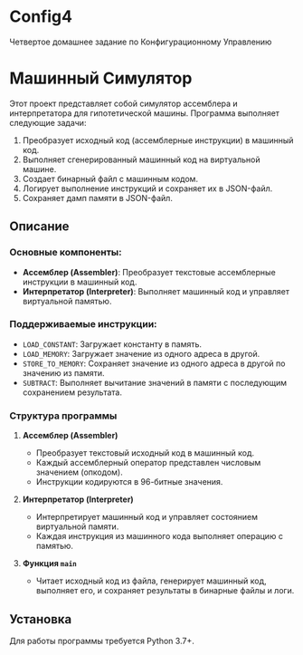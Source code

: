 # Config4
Четвертое домашнее задание по Конфигурационному Управлению
# Машинный Симулятор

Этот проект представляет собой симулятор ассемблера и интерпретатора для гипотетической машины. Программа выполняет следующие задачи:

1. Преобразует исходный код (ассемблерные инструкции) в машинный код.
2. Выполняет сгенерированный машинный код на виртуальной машине.
3. Создает бинарный файл с машинным кодом.
4. Логирует выполнение инструкций и сохраняет их в JSON-файл.
5. Сохраняет дамп памяти в JSON-файл.

## Описание

### Основные компоненты:

- **Ассемблер (Assembler)**: Преобразует текстовые ассемблерные инструкции в машинный код.
- **Интерпретатор (Interpreter)**: Выполняет машинный код и управляет виртуальной памятью.

### Поддерживаемые инструкции:

- `LOAD_CONSTANT`: Загружает константу в память.
- `LOAD_MEMORY`: Загружает значение из одного адреса в другой.
- `STORE_TO_MEMORY`: Сохраняет значение из одного адреса в другой по значению из памяти.
- `SUBTRACT`: Выполняет вычитание значений в памяти с последующим сохранением результата.

### Структура программы

1. **Ассемблер (Assembler)**
   - Преобразует текстовый исходный код в машинный код.
   - Каждый ассемблерный оператор представлен числовым значением (опкодом).
   - Инструкции кодируются в 96-битные значения.

2. **Интерпретатор (Interpreter)**
   - Интерпретирует машинный код и управляет состоянием виртуальной памяти.
   - Каждая инструкция из машинного кода выполняет операцию с памятью.

3. **Функция `main`**
   - Читает исходный код из файла, генерирует машинный код, выполняет его, и сохраняет результаты в бинарные файлы и логи.

## Установка

Для работы программы требуется Python 3.7+.

